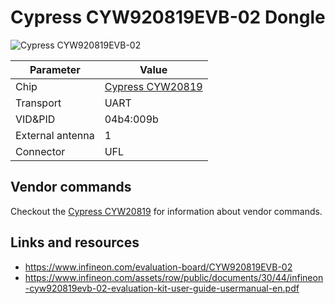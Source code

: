 # Cypress CYW920819EVB-02 Dongle

![Cypress CYW920819EVB-02](Cypress_CYW920819EVB-02.avif)

| Parameter        | Value                                           |
| ---------------- | ----------------------------------------------- |
| Chip             | [Cypress CYW20819](../Chip/Cypress_CYW20819.md) |
| Transport        | UART                                            |
| VID&PID          | 04b4:009b                                       |
| External antenna | 1                                               |
| Connector        | UFL                                             |

## Vendor commands

Checkout the [Cypress CYW20819](../Chip/Cypress_CYW20819.md) for information about vendor commands.

## Links and resources

- <https://www.infineon.com/evaluation-board/CYW920819EVB-02>
- <https://www.infineon.com/assets/row/public/documents/30/44/infineon-cyw920819evb-02-evaluation-kit-user-guide-usermanual-en.pdf>
